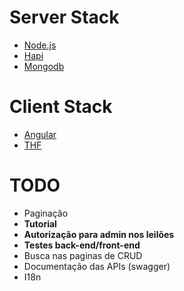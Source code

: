 # Server Stack

- [Node.js](https://nodejs.org/en/)
- [Hapi](https://hapijs.com)
- [Mongodb](https://www.mongodb.com/)

# Client Stack

- [Angular](https://angular.io)
- [THF](https://thf.totvs.com.br)

# TODO

- Paginação
- **Tutorial**
- **Autorização para admin nos leilões**
- **Testes back-end/front-end**
- Busca nas paginas de CRUD
- Documentação das APIs (swagger)
- I18n
